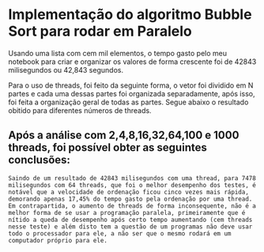 # Implementação do algoritmo Bubble Sort para rodar em Paralelo

Usando uma lista com cem mil elementos, o tempo gasto pelo meu notebook para criar e organizar os valores de forma crescente foi de 42843 milisegundos ou 42,843 segundos. 

Para o uso de threads, foi feito da seguinte forma, o vetor foi dividido em N partes e cada uma dessas partes foi organizada separadamente, após isso, foi feita a organização geral de todas as partes. Segue abaixo o resultado obitido para diferentes números de threads.



## Após a análise com 2,4,8,16,32,64,100 e 1000 threads, foi possível obter as seguintes conclusões:

	Saindo de um resultado de 42843 milisegundos com uma thread, para 7478 milisegundos com 64 threads, que foi o melhor desempenho dos testes, é notável que a velocidade de ordenação ficou cinco vezes mais rápida, demorando apenas 17,45% do tempo gasto pela ordenação por uma thread.
	Em contrapartida, o aumento de threads de forma inconsequente, não é a melhor forma de se usar a programação paralela, primeiramente que é nítido a queda de desempenho após certo tempo aumentando (cem threads nesse teste) e além disto tem a questão de um programas não deve usar todo o processador para ele, a não ser que o mesmo rodará em um computador próprio para ele.


